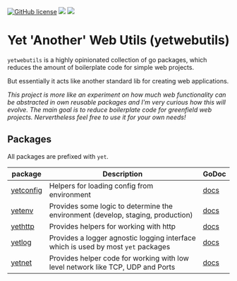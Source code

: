 [![GitHub license](https://img.shields.io/github/license/pvormste/yetwebutils)](https://github.com/pvormste/yetwebutils/blob/master/LICENSE) ![](https://github.com/pvormste/yetwebutils/workflows/lint/badge.svg?branch=master) ![](https://github.com/pvormste/yetwebutils/workflows/tests/badge.svg?branch=master)

# Yet 'Another' Web Utils (yetwebutils)

`yetwebutils` is a highly opinionated collection of go packages, which reduces the amount of boilerplate code for simple web projects.

But essentially it acts like another standard lib for creating web applications.

_This project is more like an experiment on how much web functionality can be abstracted in own reusable packages and I'm very curious how this will evolve. The main goal is to reduce boilerplate code for greenfield web projects. Nervertheless feel free to use it for your own needs!_

## Packages

All packages are prefixed with `yet`.

| package | Description | GoDoc |
| ------- | ----------- | ----- |
| [yetconfig](https://github.com/pvormste/yet-web-utils/tree/master/yetconfig) | Helpers for loading config from environment | [docs](https://godoc.org/github.com/pvormste/yetwebutils/yetconfig) |
| [yetenv](https://github.com/pvormste/yet-web-utils/tree/master/yetenv) | Provides some logic to determine the environment (develop, staging, production) | [docs](https://godoc.org/github.com/pvormste/yetwebutils/yetenv) |
| [yethttp](https://github.com/pvormste/yet-web-utils/tree/master/yethttp) | Provides helpers for working with http | [docs](https://godoc.org/github.com/pvormste/yetwebutils/yethttp) |
| [yetlog](https://github.com/pvormste/yet-web-utils/tree/master/yetlog) | Provides a logger agnostic logging interface which is used by most `yet` packages | [docs](https://godoc.org/github.com/pvormste/yetwebutils/yetlog) |
| [yetnet](https://github.com/pvormste/yet-web-utils/tree/master/yetnet) | Provides helper code for working with low level network like TCP, UDP and Ports | [docs](https://godoc.org/github.com/pvormste/yetwebutils/yetnet) |
 
